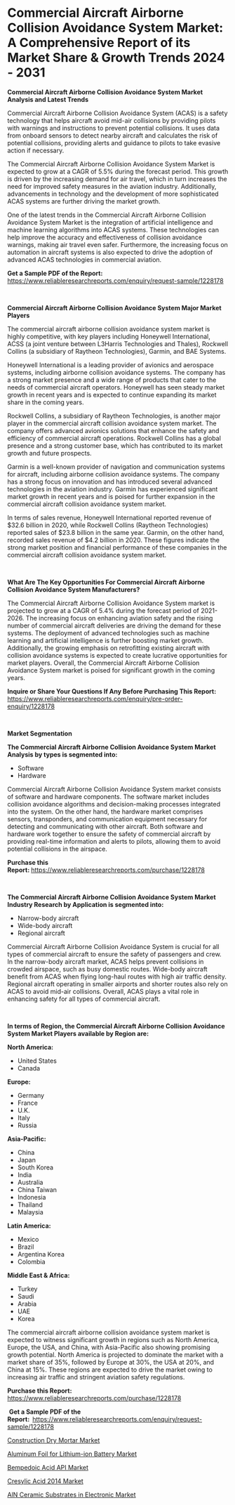 <p><h1>Commercial Aircraft Airborne Collision Avoidance System Market: A Comprehensive Report of its Market Share & Growth Trends 2024 - 2031</h1></p><p><strong>Commercial Aircraft Airborne Collision Avoidance System Market Analysis and Latest Trends</strong></p>
<p><p>Commercial Aircraft Airborne Collision Avoidance System (ACAS) is a safety technology that helps aircraft avoid mid-air collisions by providing pilots with warnings and instructions to prevent potential collisions. It uses data from onboard sensors to detect nearby aircraft and calculates the risk of potential collisions, providing alerts and guidance to pilots to take evasive action if necessary.</p><p>The Commercial Aircraft Airborne Collision Avoidance System Market is expected to grow at a CAGR of 5.5% during the forecast period. This growth is driven by the increasing demand for air travel, which in turn increases the need for improved safety measures in the aviation industry. Additionally, advancements in technology and the development of more sophisticated ACAS systems are further driving the market growth.</p><p>One of the latest trends in the Commercial Aircraft Airborne Collision Avoidance System Market is the integration of artificial intelligence and machine learning algorithms into ACAS systems. These technologies can help improve the accuracy and effectiveness of collision avoidance warnings, making air travel even safer. Furthermore, the increasing focus on automation in aircraft systems is also expected to drive the adoption of advanced ACAS technologies in commercial aviation.</p></p>
<p><strong>Get a Sample PDF of the Report:&nbsp;</strong> <a href="https://www.reliableresearchreports.com/enquiry/request-sample/1228178">https://www.reliableresearchreports.com/enquiry/request-sample/1228178</a></p>
<p>&nbsp;</p>
<p><strong>Commercial Aircraft Airborne Collision Avoidance System Major Market Players</strong></p>
<p><p>The commercial aircraft airborne collision avoidance system market is highly competitive, with key players including Honeywell International, ACSS (a joint venture between L3Harris Technologies and Thales), Rockwell Collins (a subsidiary of Raytheon Technologies), Garmin, and BAE Systems. </p><p>Honeywell International is a leading provider of avionics and aerospace systems, including airborne collision avoidance systems. The company has a strong market presence and a wide range of products that cater to the needs of commercial aircraft operators. Honeywell has seen steady market growth in recent years and is expected to continue expanding its market share in the coming years.</p><p>Rockwell Collins, a subsidiary of Raytheon Technologies, is another major player in the commercial aircraft collision avoidance system market. The company offers advanced avionics solutions that enhance the safety and efficiency of commercial aircraft operations. Rockwell Collins has a global presence and a strong customer base, which has contributed to its market growth and future prospects.</p><p>Garmin is a well-known provider of navigation and communication systems for aircraft, including airborne collision avoidance systems. The company has a strong focus on innovation and has introduced several advanced technologies in the aviation industry. Garmin has experienced significant market growth in recent years and is poised for further expansion in the commercial aircraft collision avoidance system market.</p><p>In terms of sales revenue, Honeywell International reported revenue of $32.6 billion in 2020, while Rockwell Collins (Raytheon Technologies) reported sales of $23.8 billion in the same year. Garmin, on the other hand, recorded sales revenue of $4.2 billion in 2020. These figures indicate the strong market position and financial performance of these companies in the commercial aircraft collision avoidance system market.</p></p>
<p>&nbsp;</p>
<p><strong>What Are The Key Opportunities For Commercial Aircraft Airborne Collision Avoidance System Manufacturers?</strong></p>
<p><p>The Commercial Aircraft Airborne Collision Avoidance System market is projected to grow at a CAGR of 5.4% during the forecast period of 2021-2026. The increasing focus on enhancing aviation safety and the rising number of commercial aircraft deliveries are driving the demand for these systems. The deployment of advanced technologies such as machine learning and artificial intelligence is further boosting market growth. Additionally, the growing emphasis on retrofitting existing aircraft with collision avoidance systems is expected to create lucrative opportunities for market players. Overall, the Commercial Aircraft Airborne Collision Avoidance System market is poised for significant growth in the coming years.</p></p>
<p><strong>Inquire or Share Your Questions If Any Before Purchasing This Report:</strong> <a href="https://www.reliableresearchreports.com/enquiry/pre-order-enquiry/1228178">https://www.reliableresearchreports.com/enquiry/pre-order-enquiry/1228178</a></p>
<p>&nbsp;</p>
<p><strong>Market Segmentation</strong></p>
<p><strong>The Commercial Aircraft Airborne Collision Avoidance System Market Analysis by types is segmented into:</strong></p>
<p><ul><li>Software</li><li>Hardware</li></ul></p>
<p><p>Commercial Aircraft Airborne Collision Avoidance System market consists of software and hardware components. The software market includes collision avoidance algorithms and decision-making processes integrated into the system. On the other hand, the hardware market comprises sensors, transponders, and communication equipment necessary for detecting and communicating with other aircraft. Both software and hardware work together to ensure the safety of commercial aircraft by providing real-time information and alerts to pilots, allowing them to avoid potential collisions in the airspace.</p></p>
<p><strong>Purchase this Report:&nbsp;</strong><a href="https://www.reliableresearchreports.com/purchase/1228178">https://www.reliableresearchreports.com/purchase/1228178</a></p>
<p>&nbsp;</p>
<p><strong>The Commercial Aircraft Airborne Collision Avoidance System Market Industry Research by Application is segmented into:</strong></p>
<p><ul><li>Narrow-body aircraft</li><li>Wide-body aircraft</li><li>Regional aircraft</li></ul></p>
<p><p>Commercial Aircraft Airborne Collision Avoidance System is crucial for all types of commercial aircraft to ensure the safety of passengers and crew. In the narrow-body aircraft market, ACAS helps prevent collisions in crowded airspace, such as busy domestic routes. Wide-body aircraft benefit from ACAS when flying long-haul routes with high air traffic density. Regional aircraft operating in smaller airports and shorter routes also rely on ACAS to avoid mid-air collisions. Overall, ACAS plays a vital role in enhancing safety for all types of commercial aircraft.</p></p>
<p>&nbsp;</p>
<p><strong>In terms of Region, the Commercial Aircraft Airborne Collision Avoidance System Market Players available by Region are:</strong></p>
<p>
    <p> <strong> North America: </strong>
        <ul>
            <li>United States</li>
            <li>Canada</li>
        </ul>
        </p> 
    <p> <strong> Europe: </strong>
        <ul>
            <li>Germany</li>
            <li>France</li>
            <li>U.K.</li>
            <li>Italy</li>
            <li>Russia</li>
        </ul>
        </p> 
    <p> <strong> Asia-Pacific: </strong>
        <ul>
            <li>China</li>
            <li>Japan</li>
            <li>South Korea</li>
            <li>India</li>
            <li>Australia</li>
            <li>China Taiwan</li>
            <li>Indonesia</li>
            <li>Thailand</li>
            <li>Malaysia</li>
        </ul>
        </p> 
    <p> <strong> Latin America: </strong>
        <ul>
            <li>Mexico</li>
            <li>Brazil</li>
            <li>Argentina Korea</li>
            <li>Colombia</li>
        </ul>
        </p> 
    <p> <strong> Middle East & Africa: </strong>
        <ul>
            <li>Turkey</li>
            <li>Saudi</li>
            <li>Arabia</li>
            <li>UAE</li>
            <li>Korea</li>
        </ul>
    </p>
    </p>
<p><p>The commercial aircraft airborne collision avoidance system market is expected to witness significant growth in regions such as North America, Europe, the USA, and China, with Asia-Pacific also showing promising growth potential. North America is projected to dominate the market with a market share of 35%, followed by Europe at 30%, the USA at 20%, and China at 15%. These regions are expected to drive the market owing to increasing air traffic and stringent aviation safety regulations.</p></p>
<p><strong>Purchase this Report: </strong><a href="https://www.reliableresearchreports.com/purchase/1228178">https://www.reliableresearchreports.com/purchase/1228178</a></p>
<p>&nbsp;<strong>Get a Sample PDF of the Report:&nbsp;&nbsp;</strong><a href="https://www.reliableresearchreports.com/enquiry/request-sample/1228178">https://www.reliableresearchreports.com/enquiry/request-sample/1228178</a></p>
<p><strong></strong></p>
<p><p><a href="https://medium.com/@krithi.reportprime/construction-dry-mortar-market-size-reveals-the-best-marketing-channels-in-global-industry-5b2865ca0d08">Construction Dry Mortar Market</a></p><p><a href="https://medium.com/@krithi.reportprime/aluminum-foil-for-lithium-ion-battery-market-trends-forecast-and-competitive-analysis-to-2031-c4718c3d77a0">Aluminum Foil for Lithium-ion Battery Market</a></p><p><a href="https://medium.com/@krithi.reportprime/bempedoic-acid-api-market-share-evolution-and-market-growth-trends-2024-2031-a9e28f8c0b48">Bempedoic Acid API Market</a></p><p><a href="https://medium.com/@krithi.reportprime/cresylic-acid-2014-nbsp-market-focuses-on-market-share-size-and-projected-forecast-till-2031-8cc310449f8e">Cresylic Acid 2014 Market</a></p><p><a href="https://medium.com/@krithi.reportprime/aln-ceramic-substrates-in-electronic-market-size-market-outlook-and-market-forecast-2024-to-2031-3f0ef2c89e33">AlN Ceramic Substrates in Electronic Market</a></p></p>
